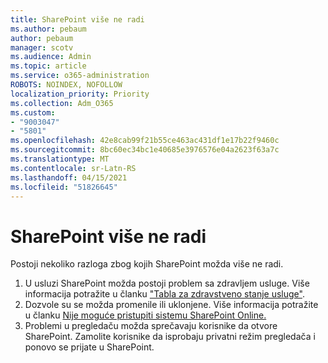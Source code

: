 ```yaml
---
title: SharePoint više ne radi
ms.author: pebaum
author: pebaum
manager: scotv
ms.audience: Admin
ms.topic: article
ms.service: o365-administration
ROBOTS: NOINDEX, NOFOLLOW
localization_priority: Priority
ms.collection: Adm_O365
ms.custom:
- "9003047"
- "5801"
ms.openlocfilehash: 42e8cab99f21b55ce463ac431df1e17b22f9460c
ms.sourcegitcommit: 8bc60ec34bc1e40685e3976576e04a2623f63a7c
ms.translationtype: MT
ms.contentlocale: sr-Latn-RS
ms.lasthandoff: 04/15/2021
ms.locfileid: "51826645"
---
```

# <a name="sharepoint-is-no-longer-working"></a>SharePoint više ne radi

Postoji nekoliko razloga zbog kojih SharePoint možda više ne radi.

1. U usluzi SharePoint možda postoji problem sa zdravljem usluge. Više informacija potražite u članku ["Tabla za zdravstveno stanje usluge"](https://admin.microsoft.com/AdminPortal/Home#/servicehealth).
2. Dozvole su se možda promenile ili uklonjene. Više informacija potražite u članku [Nije moguće pristupiti sistemu SharePoint Online.](https://docs.microsoft.com/sharepoint/troubleshoot/sharing-and-permissions/sharepoint-online-inaccessible)
3. Problemi u pregledaču možda sprečavaju korisnike da otvore SharePoint. Zamolite korisnike da isprobaju privatni režim pregledača i ponovo se prijate u SharePoint.